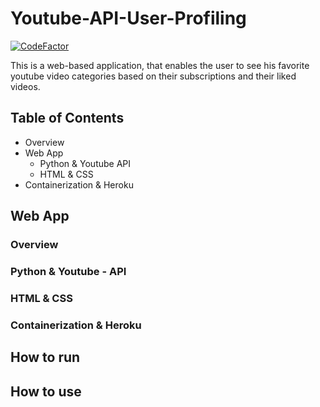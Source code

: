 # Youtube-API-User-Profiling

[![CodeFactor](https://www.codefactor.io/repository/github/nickgreen99/youtube-api-user-profiling/badge)](https://www.codefactor.io/repository/github/nickgreen99/youtube-api-user-profiling)

This is a web-based application, that enables the user to see his favorite youtube video categories based on their subscriptions and their liked videos.

## Table of Contents
* Overview
* Web App
  - Python & Youtube API
  - HTML & CSS
* Containerization & Heroku

## Web App

### Overview

### Python & Youtube - API

### HTML & CSS

### Containerization & Heroku

## How to run

## How to use

